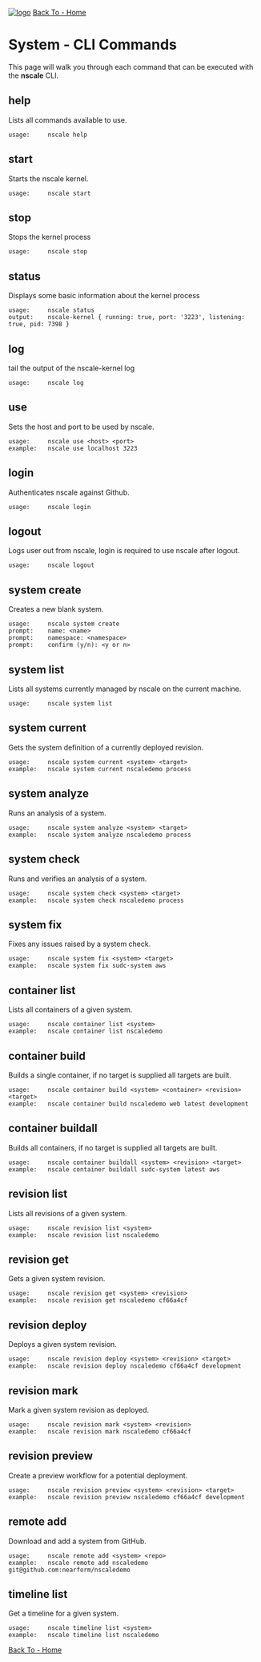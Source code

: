 <a href='http://nscale.nearform.com'>![logo][]</a>
[Back To - Home][]

# System - CLI Commands

This page will walk you through each command that can be executed with the
__nscale__ CLI.

## help
Lists all commands available to use.

    usage:     nscale help

## start
Starts the nscale kernel.

    usage:     nscale start

## stop
Stops the kernel process

    usage:     nscale stop

## status
Displays some basic information about the kernel process

    usage:     nscale status
    output:    nscale-kernel { running: true, port: '3223', listening: true, pid: 7398 }

## log
tail the output of the nscale-kernel log

    usage:     nscale log

## use
Sets the host and port to be used by nscale.

    usage:     nscale use <host> <port>
    example:   nscale use localhost 3223

## login
Authenticates nscale against Github.

    usage:     nscale login

## logout
Logs user out from nscale, login is required to use nscale after logout.

    usage:     nscale logout

## system create
Creates a new blank system.

    usage:     nscale system create
    prompt:    name: <name>
    prompt:    namespace: <namespace>
    prompt:    confirm (y/n): <y or n>

## system list
Lists all systems currently managed by nscale on the current machine.

    usage:     nscale system list

## system current
Gets the system definition of a currently deployed revision.

    usage:     nscale system current <system> <target>
    example:   nscale system current nscaledemo process

## system analyze
Runs an analysis of a system.

    usage:     nscale system analyze <system> <target>
    example:   nscale system analyze nscaledemo process

## system check
Runs and verifies an analysis of a system.

    usage:     nscale system check <system> <target>
    example:   nscale system check nscaledemo process

## system fix
Fixes any issues raised by a system check.

    usage:     nscale system fix <system> <target>
    example:   nscale system fix sudc-system aws

## container list
Lists all containers of a given system.

    usage:     nscale container list <system>
    example:   nscale container list nscaledemo

## container build
Builds a single container, if no target is supplied all targets are built.

    usage:     nscale container build <system> <container> <revision> <target>
    example:   nscale container build nscaledemo web latest development

## container buildall
Builds all containers, if no target is supplied all targets are built.

    usage:     nscale container buildall <system> <revision> <target>
    example:   nscale container buildall sudc-system latest aws

## revision list
Lists all revisions of a given system.

    usage:     nscale revision list <system>
    example:   nscale revision list nscaledemo

## revision get
Gets a given system revision.

    usage:     nscale revision get <system> <revision>
    example:   nscale revision get nscaledemo cf66a4cf

## revision deploy
Deploys a given system revision.

    usage:     nscale revision deploy <system> <revision> <target>
    example:   nscale revision deploy nscaledemo cf66a4cf development

## revision mark
Mark a given system revision as deployed.

    usage:     nscale revision mark <system> <revision>
    example:   nscale revision mark nscaledemo cf66a4cf

## revision preview
Create a preview workflow for a potential deployment.

    usage:     nscale revision preview <system> <revision> <target>
    example:   nscale revision preview nscaledemo cf66a4cf development

## remote add
Download and add a system from GitHub.

    usage:     nscale remote add <system> <repo>
    example:   nscale remote add nscaledemo git@github.com:nearform/nscaledemo

## timeline list
Get a timeline for a given system.

    usage:     nscale timeline list <system>
    example:   nscale timeline list nscaledemo

[Back To - Home][]


[Back To - Home]: ../README.md
[logo]: ../_imgs/logo.png
